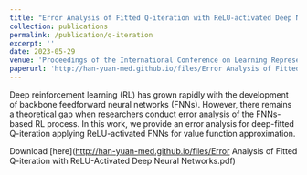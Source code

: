 ```yaml
---
title: "Error Analysis of Fitted Q-iteration with ReLU-activated Deep Neural Networks"
collection: publications
permalink: /publication/q-iteration
excerpt: ''
date: 2023-05-29
venue: 'Proceedings of the International Conference on Learning Representations (Tiny Paper Track)'
paperurl: 'http://han-yuan-med.github.io/files/Error Analysis of Fitted Q-iteration with ReLU-Activated Deep Neural Networks.pdf'
---
```

Deep reinforcement learning (RL) has grown rapidly with the development of backbone feedforward neural networks (FNNs). However, there remains a theoretical gap when researchers conduct error analysis of the FNNs-based RL process. In this work, we provide an error analysis for deep-fitted Q-iteration applying  ReLU-activated FNNs for value function approximation. 

Download [here](http://han-yuan-med.github.io/files/Error Analysis of Fitted Q-iteration with ReLU-Activated Deep Neural Networks.pdf)
